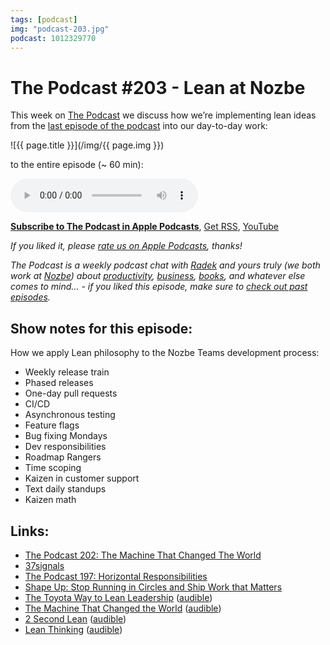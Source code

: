 ```yaml
---
tags: [podcast]
img: "podcast-203.jpg"
podcast: 1012329770
---
```


# The Podcast #203 - Lean at Nozbe

This week on [The Podcast][p] we discuss how we’re implementing lean ideas from the [last episode of the podcast](/podcast-202) into our day-to-day work:

<!--More-->

![{{ page.title }}](/img/{{ page.img }})

 to the entire episode (~ 60 min):

<audio controls>
<source src="https://files.nozbe.com/podcast/203.mp3" type="audio/mpeg">
</audio>

**[Subscribe to The Podcast in Apple Podcasts][i]**, [Get RSS][rss], [YouTube][y]

*If you liked it, please [rate us on Apple Podcasts][i], thanks!*

*The Podcast is a weekly podcast chat with [Radek][r] and yours truly (we both work at [Nozbe][n]) about [productivity](/productivity), [business](/business), [books](/books), and whatever else comes to mind… - if you liked this episode, make sure to [check out past episodes](/podcast).*

## Show notes for this episode:

How we apply Lean philosophy to the Nozbe Teams development process:

  * Weekly release train
  * Phased releases
  * One-day pull requests
  * CI/CD
  * Asynchronous testing
  * Feature flags
  * Bug fixing Mondays
  * Dev responsibilities
  * Roadmap Rangers
  * Time scoping
  * Kaizen in customer support
  * Text daily standups
  * Kaizen math

## Links:

  * [The Podcast 202: The Machine That Changed The World](/podcast-202)
  * [37signals](https://37signals.com/)
  * [The Podcast 197: Horizontal Responsibilities](/podcast-197)
  * [Shape Up: Stop Running in Circles and Ship Work that Matters](https://basecamp.com/shapeup)
  * [The Toyota Way to Lean Leadership](https://www.amazon.com/Toyota-Way-Lean-Leadership-Development/dp/B0069GLFKI/) ([audible](https://www.audible.com/pd/The-Toyota-Way-to-Lean-Leadership-Audiobook/B0064SC762))
  * [The Machine That Changed the World](https://www.amazon.com/Machine-That-Changed-World-Revolutionizing/dp/0743299795/) ([audible](https://www.audible.com/pd/The-Machine-That-Changed-the-World-Audiobook/B079K5SMD9))
  * [2 Second Lean](https://www.amazon.com/Second-Lean-People-Build-Culture-ebook/dp/B006E8P73W/) ([audible](https://www.audible.com/pd/2-Second-Lean-Audiobook/B00TI2822O))
  * [Lean Thinking](https://www.amazon.com/Lean-Thinking-Corporation-Revised-Updated/dp/0743249275/) ([audible](https://www.audible.com/pd/Lean-Thinking-Audiobook/B002UZDVUY))

[y]: https://michael.gratis/thepodcastyt
[rss]: https://thepodcast.fm/episodes?format=RSS
[e]: /podcast-203

[p]: /podcast
[n]: https://michael.gratis/nozbe
[r]: https://michael.gratis/radex
[i]: https://michael.gratis/thepodcast
[o]: https://michael.gratis/ipadonly

